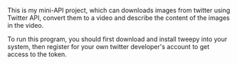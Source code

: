 This is my mini-API project, which can downloads images from twitter using Twitter API, convert them to a video and describe the content of the images in the video.

To run this program, you should first download and install tweepy into your system, then register for your own twitter developer's account to get access to the token.


